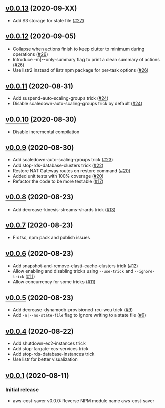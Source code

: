 ## [v0.0.13](https://github.com/aramalipoor/aws-cost-saver/compare/v0.0.11...v0.0.12) (2020-09-XX)
* Add S3 storage for state file ([#27](https://github.com/aramalipoor/aws-cost-saver/pull/27))

## [v0.0.12](https://github.com/aramalipoor/aws-cost-saver/compare/v0.0.11...v0.0.12) (2020-09-05)
* Collapse when actions finish to keep clutter to minimum during operations ([#26](https://github.com/aramalipoor/aws-cost-saver/pull/26))
* Introduce -m|--only-summary flag to print a clean summary of actions ([#26](https://github.com/aramalipoor/aws-cost-saver/pull/26))
* Use listr2 instead of listr npm package for per-task options ([#26](https://github.com/aramalipoor/aws-cost-saver/pull/26))

## [v0.0.11](https://github.com/aramalipoor/aws-cost-saver/compare/v0.0.10...v0.0.11) (2020-08-31)
* Add suspend-auto-scaling-groups trick ([#24](https://github.com/aramalipoor/aws-cost-saver/pull/24))
* Disable scaledown-auto-scaling-groups trick by default ([#24](https://github.com/aramalipoor/aws-cost-saver/pull/24))

## [v0.0.10](https://github.com/aramalipoor/aws-cost-saver/compare/v0.0.9...v0.0.10) (2020-08-30)
* Disable incremental compilation

## [v0.0.9](https://github.com/aramalipoor/aws-cost-saver/compare/v0.0.8...v0.0.9) (2020-08-30)
* Add scaledown-auto-scaling-groups trick ([#23](https://github.com/aramalipoor/aws-cost-saver/pull/23))
* Add stop-rds-database-clusters trick ([#22](https://github.com/aramalipoor/aws-cost-saver/pull/22))
* Restore NAT Gateway routes on restore command ([#20](https://github.com/aramalipoor/aws-cost-saver/pull/20))
* Added unit tests with 100% coverage ([#20](https://github.com/aramalipoor/aws-cost-saver/pull/20))
* Refactor the code to be more testable ([#17](https://github.com/aramalipoor/aws-cost-saver/pull/17))

## [v0.0.8](https://github.com/aramalipoor/aws-cost-saver/compare/v0.0.7...v0.0.8) (2020-08-23)
* Add decrease-kinesis-streams-shards trick ([#13](https://github.com/aramalipoor/aws-cost-saver/pull/13))

## [v0.0.7](https://github.com/aramalipoor/aws-cost-saver/compare/v0.0.6...v0.0.7) (2020-08-23)
* Fix tsc, npm pack and publish issues

## [v0.0.6](https://github.com/aramalipoor/aws-cost-saver/compare/v0.0.5...v0.0.6) (2020-08-23)
* Add snapshot-and-remove-elasti-cache-clusters trick ([#12](https://github.com/aramalipoor/aws-cost-saver/pull/12))
* Allow enabling and disabling tricks using `--use-trick` and `--ignore-trick` ([#11](https://github.com/aramalipoor/aws-cost-saver/pull/11))
* Allow concurrency for some tricks ([#11](https://github.com/aramalipoor/aws-cost-saver/pull/11))

## [v0.0.5](https://github.com/aramalipoor/aws-cost-saver/compare/v0.0.4...v0.0.5) (2020-08-23)
* Add decrease-dynamodb-provisioned-rcu-wcu trick ([#9](https://github.com/aramalipoor/aws-cost-saver/pull/9))
* Add `-n|--no-state-file` flag to ignore writing to a state file ([#9](https://github.com/aramalipoor/aws-cost-saver/pull/9))

## [v0.0.4](https://github.com/aramalipoor/aws-cost-saver/compare/v0.0.1...v0.0.4) (2020-08-22)
* Add shutdown-ec2-instances trick
* Add stop-fargate-ecs-services trick
* Add stop-rds-database-instances trick
* Use listr for better visualization

## [v0.0.1](https://github.com/aramalipoor/aws-cost-saver/releases/tag/v0.0.1) (2020-08-11)

### Initial release

* aws-cost-saver v0.0.0: Reverse NPM module name aws-cost-saver
